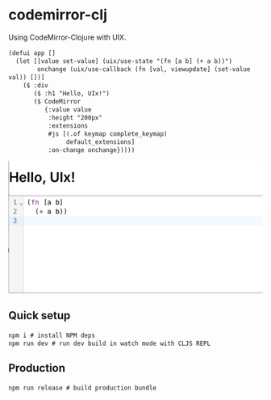 # codemirror-clj

Using CodeMirror-Clojure with UIX.


```CLJS
(defui app []
  (let [[value set-value] (uix/use-state "(fn [a b] (+ a b))")
        onchange (uix/use-callback (fn [val, viewupdate] (set-value val)) [])]
    ($ :div
       ($ :h1 "Hello, UIx!")
       ($ CodeMirror
          {:value value
           :height "200px"
           :extensions
           #js [(.of keymap complete_keymap)
                default_extensions]
           :on-change onchange}))))
```

![](screenshot.png)

## Quick setup
```shell
npm i # install NPM deps
npm run dev # run dev build in watch mode with CLJS REPL
```

## Production
```shell
npm run release # build production bundle
```
